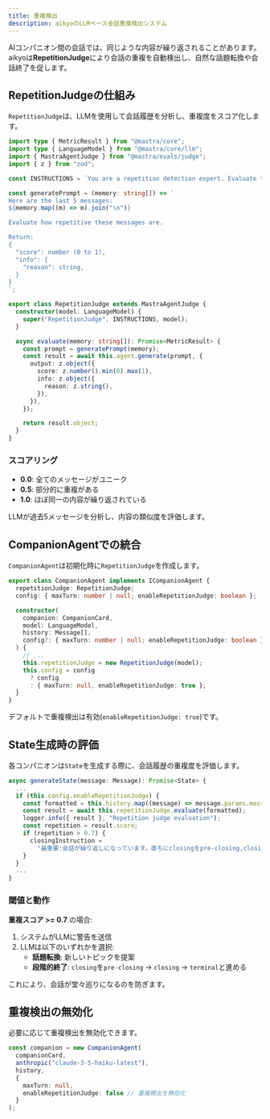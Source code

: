 ```yaml
---
title: 重複検出
description: aikyoのLLMベース会話重複検出システム
---
```


AIコンパニオン間の会話では、同じような内容が繰り返されることがあります。aikyoは**RepetitionJudge**により会話の重複を自動検出し、自然な話題転換や会話終了を促します。

## RepetitionJudgeの仕組み

`RepetitionJudge`は、LLMを使用して会話履歴を分析し、重複度をスコア化します。

```typescript
import type { MetricResult } from "@mastra/core";
import type { LanguageModel } from "@mastra/core/llm";
import { MastraAgentJudge } from "@mastra/evals/judge";
import { z } from "zod";

const INSTRUCTIONS = `You are a repetition detection expert. Evaluate the messages in a conversation and score how repetitive they are. If they are identical or nearly identical, score close to 1. If they are all unique, score 0.`;

const generatePrompt = (memory: string[]) => `
Here are the last 5 messages:
${memory.map((m) => m).join("\n")}

Evaluate how repetitive these messages are.

Return:
{
  "score": number (0 to 1),
  "info": {
    "reason": string,
  }
}
`;

export class RepetitionJudge extends MastraAgentJudge {
  constructor(model: LanguageModel) {
    super("RepetitionJudge", INSTRUCTIONS, model);
  }

  async evaluate(memory: string[]): Promise<MetricResult> {
    const prompt = generatePrompt(memory);
    const result = await this.agent.generate(prompt, {
      output: z.object({
        score: z.number().min(0).max(1),
        info: z.object({
          reason: z.string(),
        }),
      }),
    });

    return result.object;
  }
}
```

### スコアリング

- **0.0**: 全てのメッセージがユニーク
- **0.5**: 部分的に重複がある
- **1.0**: ほぼ同一の内容が繰り返されている

LLMが過去5メッセージを分析し、内容の類似度を評価します。

## CompanionAgentでの統合

`CompanionAgent`は初期化時に`RepetitionJudge`を作成します。

```typescript
export class CompanionAgent implements ICompanionAgent {
  repetitionJudge: RepetitionJudge;
  config: { maxTurn: number | null; enableRepetitionJudge: boolean };

  constructor(
    companion: CompanionCard,
    model: LanguageModel,
    history: Message[],
    config?: { maxTurn: number | null; enableRepetitionJudge: boolean },
  ) {
    // ...
    this.repetitionJudge = new RepetitionJudge(model);
    this.config = config
      ? config
      : { maxTurn: null, enableRepetitionJudge: true };
  }
}
```

デフォルトで重複検出は有効(`enableRepetitionJudge: true`)です。

## State生成時の評価

各コンパニオンは`State`を生成する際に、会話履歴の重複度を評価します。

```typescript
async generateState(message: Message): Promise<State> {
  ...
  if (this.config.enableRepetitionJudge) {
    const formatted = this.history.map((message) => message.params.message);
    const result = await this.repetitionJudge.evaluate(formatted);
    logger.info({ result }, "Repetition judge evaluation");
    const repetition = result.score;
    if (repetition > 0.7) {
      closingInstruction =
        "最重要:会話が繰り返しになっています。直ちにclosingをpre-closing,closing,terminalの順に変えて終了するか、話題を変えてください。";
    }
  }
  ...
}
```

### 閾値と動作

**重複スコア >= 0.7** の場合:

1. システムがLLMに警告を送信
2. LLMは以下のいずれかを選択:
   - **話題転換**: 新しいトピックを提案
   - **段階的終了**: `closing`を`pre-closing` → `closing` → `terminal`と進める

これにより、会話が堂々巡りになるのを防ぎます。

## 重複検出の無効化

必要に応じて重複検出を無効化できます。

```typescript
const companion = new CompanionAgent(
  companionCard,
  anthropic("claude-3-5-haiku-latest"),
  history,
  {
    maxTurn: null,
    enableRepetitionJudge: false // 重複検出を無効化
  }
);
```